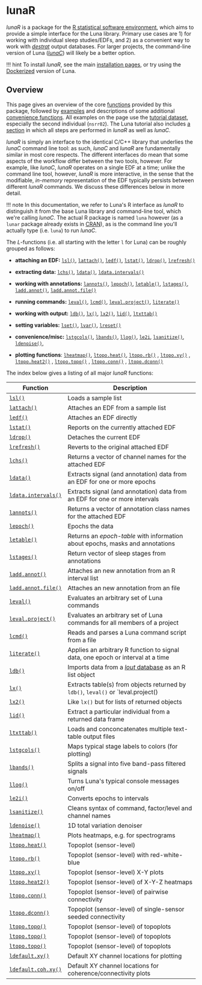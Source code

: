 # lunaR 

_lunaR_ is a package for the [R statistical software
environment](https://www.r-project.org), which aims to provide a
simple interface for the Luna library.  Primary use cases are 1) for
working with individual sleep studies/EDFs, and 2) as a convenient way
to work with [_destrat_](../../luna/args.md#destrat) output databases.
For larger projects, the command-line version of Luna
([_lunaC_](../../luna/args.md)) will likely be a better option.

!!! hint
    To install _lunaR_, see the main [installation pages](../../download/index.md), or try using the
    [Dockerized](../../download/docker.md) version of Luna.


## Overview

This page gives an overview of the core [functions](#functions)
provided by this package, followed by [examples](example.md) and
descriptions of some additional [convenience
functions](#convenience-functions).  All examples on the page use the
[tutorial dataset](../../tut/tut1.md), especially the second individual
(`nsrr02`).  The Luna tutorial also includes [a
section](../../tut/tut4.md) in which all steps are performed in _lunaR_
as well as _lunaC_.

_lunaR_ is simply an interface to the identical C/C++ library that
underlies the _lunaC_ command line tool: as such, _lunaC_ and _lunaR_
are fundamentally similar in most core respects.  The different
interfaces do mean that some aspects of the workflow differ between the
two tools, however.  For example, like _lunaC_, _lunaR_ operates on a
single EDF at a time; unlike the command line tool, however, _lunaR_
is more interactive, in the sense that the modifiable, _in-memory_
representation of the EDF typically persists between different _lunaR_
commands.  We discuss these differences below in more detail.

!!! note 
    In this documentation, we refer to Luna's R interface as
    _lunaR_ to distinguish it from the base Luna library and
    command-line tool, which we're calling _lunaC_.  The actual R package is named `luna`
    however (as a `lunar` package already exists in
    [CRAN](https://cran.r-project.org/)), as is the command line
    you'll actually type (i.e. `luna`) to run _lunaC_.


The _L_-functions (i.e. all starting with the letter `l` for Luna) can
be roughly grouped as follows:

- __attaching an EDF:__ [`lsl()`](#lsl), [`lattach()`](#lattach),
  [`ledf()`](#ledf), [`lstat()`](#lstat), [`ldrop()`](#ldrop),
  [`lrefresh()`](#lrefresh)

- __extracting data:__ [`lchs()`](#lchs), [`ldata()`](#ldata),
  [`ldata.intervals()`](#ldataintervals)  

- __working with annotations:__ [`lannots()`](#lannots),
  [`lepoch()`](#lepoch), [`letable()`](#letable),
  [`lstages()`](#lstages), [`ladd.annot()`](#laddannot),
  [`ladd.annot.file()`](#laddannotfile)

- __running commands:__ [`leval()`](#leval), [`lcmd()`](#lcmd),
  [`leval.project()`](#levalproject), 
  [`literate()`](#literate)

- __working with output:__ [`ldb()`](#ldb), [`lx()`](#lx),
  [`lx2()`](#lx2), [`lid()`](#lid), [`ltxttab()`](#ltxttab)

- __setting variables:__ [`lset()`](#lset), [`lvar()`](#lvar),
  [`lreset()`](#lreset)

- __convenience/misc:__ [`lstgcols()`](#lstgcols), [`lbands()`](#lbands), [`llog()`](#llog),
  [`le2i`](#le2i), [`lsanitize()`](#lsanitize), [`ldenoise()`](#ldenoise), 

- __plotting functions__: [`lheatmap()`](#lheatmap), [`ltopo.heat()`](#ltopo.heat), [`ltopo.rb()`](#ltopo.rb) ,
  [`ltopo.xy()`](#ltopo.xy) ,  [`ltopo.heat2()`](#ltopo.heat2) , [`ltopo.topo()`](#ltopo.topo) ,
   [`ltopo.conn()`](#ltopo.conn) , [`ltopo.dconn()`](#ltopo.dconn) 


The index below gives a listing of all major _lunaR_ functions:

| Function     | Description |
| ----         | ---- |  
| [`lsl()`](ref.md#lsl)           | Loads a sample list | 
| [`lattach()`](ref.md#lattach)   | Attaches an EDF from a sample list |
| [`ledf()`](ref.md#ledf)         | Attaches an EDF directly |
| [`lstat()`](ref.md#lstat)        | Reports on the currently attached EDF |
| [`ldrop()`](ref.md#ldrop)       | Detaches the current EDF |
| [`lrefresh()`](ref.md#lrefresh) | Reverts to the original attached EDF |
| [`lchs()`](ref.md#lchs)         | Returns a vector of channel names for the attached EDF |
| [`ldata()`](ref.md#ldata)       | Extracts signal (and annotation) data from an EDF for one or more epochs |
| [`ldata.intervals()`](ref.md#ldataintervals)  | Extracts signal (and annotation) data from an EDF for one or more intervals |
| [`lannots()`](ref.md#lannots)   | Returns a vector of annotation class names for the attached EDF |
| [`lepoch()`](ref.md#lepoch)     | Epochs the data |
| [`letable()`](ref.md#letable)   | Returns an _epoch-table_ with information about epochs, masks and annotations |
| [`lstages()`](ref.md#lstages)   | Return vector of sleep stages from annotations |
| [`ladd.annot()`](ref.md#laddannot) | Attaches an new annotation from an R interval list |
| [`ladd.annot.file()`](ref.md#laddannotfile) | Attaches an new annotation from an file |
| [`leval()`](ref.md#leval)       | Evaluates an arbitrary set of Luna commands |
| [`leval.project()`](ref.md#levalproject)       | Evaluates an arbitrary set of Luna commands for all members of a project |
| [`lcmd()`](ref.md#lcmd)         | Reads and parses a Luna command script from a file |
| [`literate()`](ref.md#literate) | Applies an arbitrary R function to signal data, one epoch or interval at a time |
| [`ldb()`](ref.md#ldb)           | Imports data from a [_lout_ database](../../luna/destrat.md) as an R list object |
| [`lx()`](ref.md#lx)             | Extracts table(s) from objects returned by `ldb()`, `leval()` or `leval.project() |
| [`lx2()`](ref.md#lx2)           | Like `lx()` but for lists of returned objects |
| [`lid()`](ref.md#lid)           | Extract a particular individual from a returned data frame |
| [`ltxttab()`](ref.md#ltxttab)   | Loads and conconcatenates multiple text-table output files |
| [`lstgcols()`](ref.md#lstgcols) | Maps typical stage labels to colors (for plotting) |
| [`lbands()`](ref.md#lands)      | Splits a signal into five band-pass filtered signals |
| [`llog()`](ref.md#llog)         | Turns Luna's typical console messages on/off | 
| [`le2i()`](ref.md#le2i)         | Converts epochs to intervals |
| [`lsanitize()`](ref.md#lsanitize) | Cleans syntax of command, factor/level and channel names |
| [`ldenoise()`](ref.md#ldenoise) | 1D total variation denoiser |
| [`lheatmap()`](viz.md#lheatmap) | Plots heatmaps, e.g. for spectrograms | 
| [`ltopo.heat()`](viz.md#ltopoheat) | Topoplot (sensor-level) |
| [`ltopo.rb()`](viz.md#ltoporb) | Topoplot (sensor-level) with red-white-blue |
| [`ltopo.xy()`](viz.md#ltopoxy) | Topoplot (sensor-level) X-Y plots |
| [`ltopo.heat2()`](viz.md#ltopoheat2) | Topoplot (sensor-level) of X-Y-Z heatmaps |
| [`ltopo.conn()`](viz.md#ltopoconn) | Topoplot (sensor-level) of pairwise connectivity |
| [`ltopo.dconn()`](viz.md#ltopodconn) | Topoplot (sensor-level) of single-sensor seeded connectivity |
| [`ltopo.topo()`](viz.md#ltopotopo) | Topoplot (sensor-level) of topoplots |
| [`ltopo.topo()`](viz.md#ltopotopo) | Topoplot (sensor-level) of topoplots |
| [`ltopo.topo()`](viz.md#ltopotopo) | Topoplot (sensor-level) of topoplots |
| [`ldefault.xy()`](viz.md#ldefaultxy) | Default XY channel locations for plotting |
| [`ldefault.coh.xy()`](viz.md#ldefaultcohxy) | Default XY channel locations for coherence/connectivity plots |
